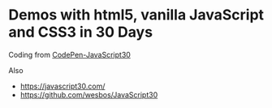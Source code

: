 # Demos with html5, vanilla JavaScript and CSS3 in 30 Days

Coding from [CodePen-JavaScript30](https://codepen.io/collection/DNdQZw/)

Also
- https://javascript30.com/
- https://github.com/wesbos/JavaScript30
